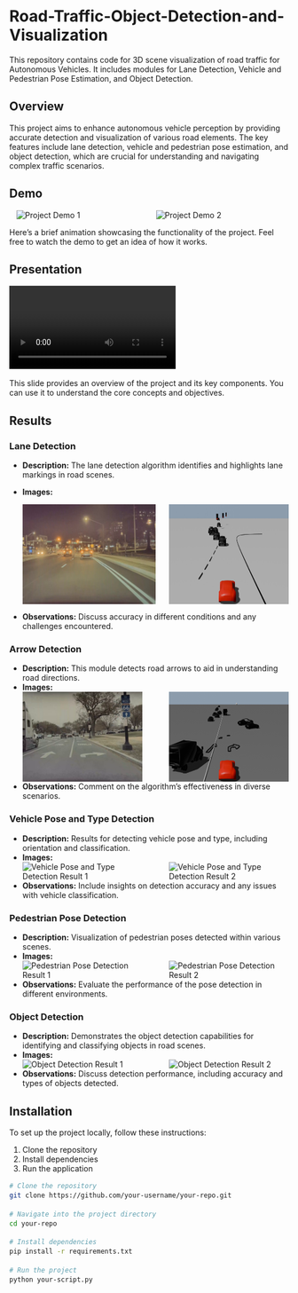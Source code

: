 # Road-Traffic-Object-Detection-and-Visualization

This repository contains code for 3D scene visualization of road traffic for Autonomous Vehicles. It includes modules for Lane Detection, Vehicle and Pedestrian Pose Estimation, and Object Detection.

## Overview

This project aims to enhance autonomous vehicle perception by providing accurate detection and visualization of various road elements. The key features include lane detection, vehicle and pedestrian pose estimation, and object detection, which are crucial for understanding and navigating complex traffic scenarios.

## Demo

<div style="display: flex; justify-content: space-around;">
  <img src="results/scene1_render_gif.gif" alt="Project Demo 1" style="width: 45%;">
  <img src="results/scene7_gif.gif" alt="Project Demo 2" style="width: 45%;">
</div>

Here’s a brief animation showcasing the functionality of the project. Feel free to watch the demo to get an idea of how it works.

## Presentation

![Project Slide](results/EinsteinVision.mp4)

This slide provides an overview of the project and its key components. You can use it to understand the core concepts and objectives.

## Results

### Lane Detection
- **Description:** The lane detection algorithm identifies and highlights lane markings in road scenes.
- **Images:**
  <div style="display: flex; justify-content: space-between;">
    <img src="results/s10_55.jpg" alt="Lane Detection Result 1" style="width: 50%;">
    <img src="results/s10_55.jpeg" alt="Lane Detection Result 2" style="width: 45%;">
 
- **Observations:** Discuss accuracy in different conditions and any challenges encountered.

### Arrow Detection
- **Description:** This module detects road arrows to aid in understanding road directions.
- **Images:**
  <div style="display: flex; justify-content: space-between;">
    <img src="results/s_3.png" alt="Arrow Detection Result 1" style="width: 45%;">
    <img src="results/3.png" alt="Arrow Detection Result 2" style="width: 45%;">
  </div>
- **Observations:** Comment on the algorithm’s effectiveness in diverse scenarios.

### Vehicle Pose and Type Detection
- **Description:** Results for detecting vehicle pose and type, including orientation and classification.
- **Images:**
  <div style="display: flex; justify-content: space-between;">
    <img src="results/vehicle_pose_type_image1.png" alt="Vehicle Pose and Type Detection Result 1" style="width: 45%;">
    <img src="results/vehicle_pose_type_image2.png" alt="Vehicle Pose and Type Detection Result 2" style="width: 45%;">
  </div>
- **Observations:** Include insights on detection accuracy and any issues with vehicle classification.

### Pedestrian Pose Detection
- **Description:** Visualization of pedestrian poses detected within various scenes.
- **Images:**
  <div style="display: flex; justify-content: space-between;">
    <img src="results/pedestrian_pose_image1.png" alt="Pedestrian Pose Detection Result 1" style="width: 45%;">
    <img src="results/pedestrian_pose_image2.png" alt="Pedestrian Pose Detection Result 2" style="width: 45%;">
  </div>
- **Observations:** Evaluate the performance of the pose detection in different environments.

### Object Detection
- **Description:** Demonstrates the object detection capabilities for identifying and classifying objects in road scenes.
- **Images:**
  <div style="display: flex; justify-content: space-between;">
    <img src="results/object_detection_image1.png" alt="Object Detection Result 1" style="width: 45%;">
    <img src="results/object_detection_image2.png" alt="Object Detection Result 2" style="width: 45%;">
  </div>
- **Observations:** Discuss detection performance, including accuracy and types of objects detected.

## Installation

To set up the project locally, follow these instructions:

1. Clone the repository
2. Install dependencies
3. Run the application

```bash
# Clone the repository
git clone https://github.com/your-username/your-repo.git

# Navigate into the project directory
cd your-repo

# Install dependencies
pip install -r requirements.txt

# Run the project
python your-script.py
```

